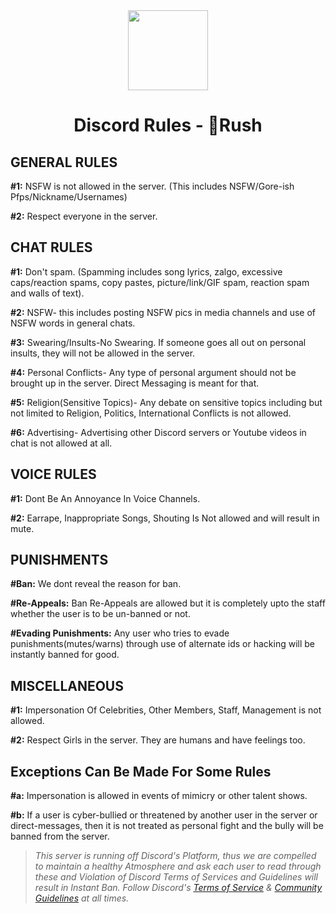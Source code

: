 <div align="center">
    <img src="https://cdn.discordapp.com/attachments/718129759196020847/911579713502343178/RUSH_2.gif" width="128px" style="max-width:100%;">
    <h1>Discord Rules - 🏮Rush</h1>
</div>

<h2><b>GENERAL RULES</b></h2>

**#1:** NSFW is not allowed in the server. (This includes NSFW/Gore-ish Pfps/Nickname/Usernames)

**#2:** Respect everyone in the server.

<h2><b>CHAT RULES</b></h2>


**#1:**  Don't spam. (Spamming includes song lyrics, zalgo, excessive caps/reaction spams, copy pastes, picture/link/GIF spam, reaction spam and walls of text).

**#2:** NSFW- this includes posting NSFW pics in media channels and use of NSFW words in general chats.

**#3:** Swearing/Insults-No Swearing. If someone goes all out on personal insults, they will not be allowed in the server.

**#4:** Personal Conflicts- Any type of personal argument should not be brought up in the server. Direct Messaging is meant for that.

**#5:** Religion(Sensitive Topics)- Any debate on sensitive topics including but not limited to Religion, Politics, International Conflicts is not allowed.

**#6:** Advertising- Advertising other Discord servers or Youtube videos in chat is not allowed at all.

<h2><b>VOICE RULES</b></h2>

**#1:** Dont Be An Annoyance In Voice Channels.

**#2:** Earrape, Inappropriate Songs, Shouting Is Not allowed and will result in mute.

<h2><b>PUNISHMENTS</b></h2>
 
**#Ban:** We dont reveal the reason for ban.

**#Re-Appeals:** Ban Re-Appeals are allowed but it is completely upto the staff whether the user is to be un-banned or not.

**#Evading Punishments:** Any user who tries to evade punishments(mutes/warns) through use of alternate ids or hacking will be instantly banned for good.

<h2><b>MISCELLANEOUS</b></h2>

**#1:** Impersonation Of Celebrities, Other Members, Staff, Management is not allowed.

**#2:** Respect Girls in the server. They are humans and have feelings too.

<h2><b>Exceptions Can Be Made For Some Rules</b></h2>

**#a:** Impersonation is allowed in events of mimicry or other talent shows.

**#b:** If a user is cyber-bullied or threatened by another user in the server or direct-messages, then it is not treated as personal fight and the bully will be banned from the server.


> *This server is running off Discord's Platform, thus we are compelled to maintain a healthy Atmosphere and ask each user to read through these and Violation of Discord Terms of Services and Guidelines will result in Instant Ban. Follow Discord's [Terms of Service](https://dis.gd/tos) & [Community Guidelines](https://dis.gd/guidelines) at all times.*
